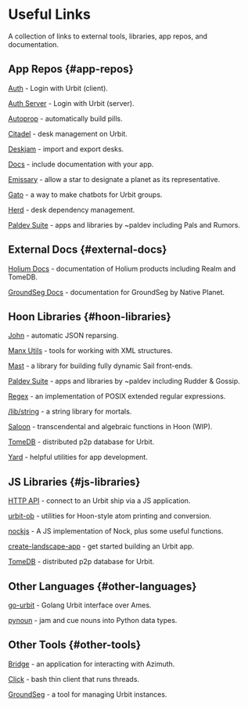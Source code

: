 # Useful Links

A collection of links to external tools, libraries, app repos, and documentation.

## App Repos {#app-repos}

[Auth](https://github.com/tinnus-napbus/auth) - Login with Urbit (client).

[Auth Server](https://github.com/tinnus-napbus/auth-server) - Login with Urbit (server).

[Autoprop](https://github.com/urbit/urbit/tree/develop/pkg/autoprop) - automatically build pills.

[Citadel](https://github.com/ryjm/citadel) - desk management on Urbit.

[Deskjam](https://github.com/tinnus-napbus/deskjam) - import and export desks.

[Docs](https://github.com/tinnus-napbus/docs-app) - include documentation with your app.

[Emissary](https://github.com/sigilante/emissary) - allow a star to designate a planet as its representative.

[Gato](https://github.com/midsum-salrux/gato) - a way to make chatbots for Urbit groups.

[Herd](https://github.com/midsum-salrux/herd) - desk dependency management.

[Paldev Suite](https://github.com/Fang-/suite) - apps and libraries by ~paldev including Pals and Rumors.

## External Docs {#external-docs}

[Holium Docs](https://docs.holium.com/main/) - documentation of Holium products including Realm and TomeDB.

[GroundSeg Docs](https://manual.groundseg.app/) - documentation for GroundSeg by Native Planet.

## Hoon Libraries {#hoon-libraries}

[John](https://github.com/litlep-nibbyt/john) - automatic JSON reparsing.

[Manx Utils](https://github.com/tinnus-napbus/manx-utils) - tools for working with XML structures.

[Mast](https://github.com/R-JG/mast) - a library for building fully dynamic Sail front-ends.

[Paldev Suite](https://github.com/Fang-/suite) - apps and libraries by ~paldev including Rudder & Gossip.

[Regex](https://github.com/lynko/re.hoon) - an implementation of POSIX extended regular expressions.

[/lib/string](https://github.com/sigilante/string) - a string library for mortals.

[Saloon](https://github.com/sigilante/saloon) - transcendental and algebraic functions in Hoon (WIP).

[TomeDB](https://github.com/holium/tome-db) - distributed p2p database for Urbit.

[Yard](https://github.com/urbit/yard) - helpful utilities for app development.

## JS Libraries {#js-libraries}

[HTTP API](https://github.com/urbit/js-http-api) - connect to an Urbit ship via a JS application.

[urbit-ob](https://github.com/urbit/urbit-ob) - utilities for Hoon-style atom printing and conversion.

[nockjs](https://github.com/urbit/nockjs) - A JS implementation of Nock, plus some useful functions.

[create-landscape-app](https://github.com/urbit/create-landscape-app) - get started building an Urbit app.

[TomeDB](https://github.com/holium/tome-db) - distributed p2p database for Urbit.

## Other Languages {#other-languages}

[go-urbit](https://github.com/stephenlacy/go-urbit/) - Golang Urbit interface over Ames.

[pynoun](https://github.com/urbit/tools) - jam and cue nouns into Python data types.

## Other Tools {#other-tools}

[Bridge](https://github.com/urbit/bridge) - an application for interacting with Azimuth.

[Click](https://github.com/urbit/tools) - bash thin client that runs threads.

[GroundSeg](https://github.com/Native-Planet/GroundSeg) - a tool for managing Urbit instances.
